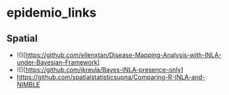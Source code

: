 # epidemio_links

## Spatial 
- !()[https://github.com/ellenxtan/Disease-Mapping-Analysis-with-INLA-under-Bayesian-Framework]
- !()[https://github.com/jkreula/Bayes-INLA-presence-only]
- https://github.com/spatialstatisticsupna/Comparing-R-INLA-and-NIMBLE 

